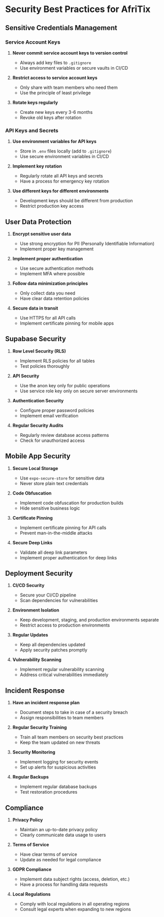 # Security Best Practices for AfriTix

## Sensitive Credentials Management

### Service Account Keys

1. **Never commit service account keys to version control**
   - Always add key files to `.gitignore`
   - Use environment variables or secure vaults in CI/CD

2. **Restrict access to service account keys**
   - Only share with team members who need them
   - Use the principle of least privilege

3. **Rotate keys regularly**
   - Create new keys every 3-6 months
   - Revoke old keys after rotation

### API Keys and Secrets

1. **Use environment variables for API keys**
   - Store in `.env` files locally (add to `.gitignore`)
   - Use secure environment variables in CI/CD

2. **Implement key rotation**
   - Regularly rotate all API keys and secrets
   - Have a process for emergency key rotation

3. **Use different keys for different environments**
   - Development keys should be different from production
   - Restrict production key access

## User Data Protection

1. **Encrypt sensitive user data**
   - Use strong encryption for PII (Personally Identifiable Information)
   - Implement proper key management

2. **Implement proper authentication**
   - Use secure authentication methods
   - Implement MFA where possible

3. **Follow data minimization principles**
   - Only collect data you need
   - Have clear data retention policies

4. **Secure data in transit**
   - Use HTTPS for all API calls
   - Implement certificate pinning for mobile apps

## Supabase Security

1. **Row Level Security (RLS)**
   - Implement RLS policies for all tables
   - Test policies thoroughly

2. **API Security**
   - Use the anon key only for public operations
   - Use service role key only on secure server environments

3. **Authentication Security**
   - Configure proper password policies
   - Implement email verification

4. **Regular Security Audits**
   - Regularly review database access patterns
   - Check for unauthorized access

## Mobile App Security

1. **Secure Local Storage**
   - Use `expo-secure-store` for sensitive data
   - Never store plain text credentials

2. **Code Obfuscation**
   - Implement code obfuscation for production builds
   - Hide sensitive business logic

3. **Certificate Pinning**
   - Implement certificate pinning for API calls
   - Prevent man-in-the-middle attacks

4. **Secure Deep Links**
   - Validate all deep link parameters
   - Implement proper authentication for deep links

## Deployment Security

1. **CI/CD Security**
   - Secure your CI/CD pipeline
   - Scan dependencies for vulnerabilities

2. **Environment Isolation**
   - Keep development, staging, and production environments separate
   - Restrict access to production environments

3. **Regular Updates**
   - Keep all dependencies updated
   - Apply security patches promptly

4. **Vulnerability Scanning**
   - Implement regular vulnerability scanning
   - Address critical vulnerabilities immediately

## Incident Response

1. **Have an incident response plan**
   - Document steps to take in case of a security breach
   - Assign responsibilities to team members

2. **Regular Security Training**
   - Train all team members on security best practices
   - Keep the team updated on new threats

3. **Security Monitoring**
   - Implement logging for security events
   - Set up alerts for suspicious activities

4. **Regular Backups**
   - Implement regular database backups
   - Test restoration procedures

## Compliance

1. **Privacy Policy**
   - Maintain an up-to-date privacy policy
   - Clearly communicate data usage to users

2. **Terms of Service**
   - Have clear terms of service
   - Update as needed for legal compliance

3. **GDPR Compliance**
   - Implement data subject rights (access, deletion, etc.)
   - Have a process for handling data requests

4. **Local Regulations**
   - Comply with local regulations in all operating regions
   - Consult legal experts when expanding to new regions